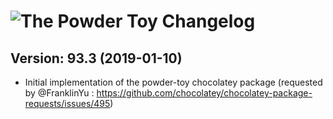 # ![The Powder Toy Changelog](https://img.shields.io/badge/The%20Powder%20Toy-Package%20Changelog-blue.svg?style=for-the-badge)

## Version: 93.3 (2019-01-10)

- Initial implementation of the powder-toy chocolatey package (requested by @FranklinYu : https://github.com/chocolatey/chocolatey-package-requests/issues/495)
